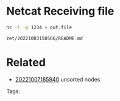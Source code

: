# Netcat Receiving file
```bash
nc -l -p 1234 > out.file
```

` zet/20221003150566/README.md `

# Related

- [20221007185940](/zet/20221007185940/README.md) unsorted nodes

Tags:

    
